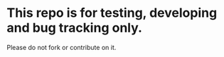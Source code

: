# This repo is for testing, developing and bug tracking only.
Please do not fork or contribute on it.
